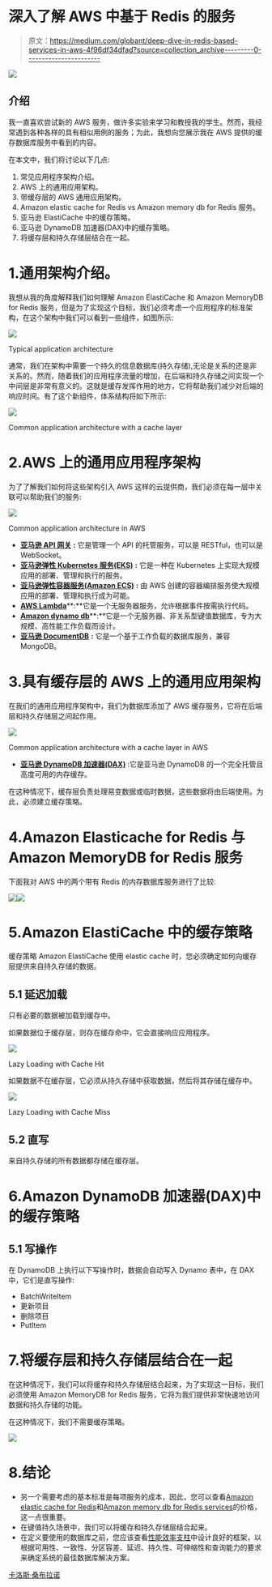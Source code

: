# 深入了解 AWS 中基于 Redis 的服务

> 原文：<https://medium.com/globant/deep-dive-in-redis-based-services-in-aws-4f96df34dfad?source=collection_archive---------0----------------------->

![](img/12e59e042a0a2b693970f9d5a0536073.png)

## 介绍

我一直喜欢尝试新的 AWS 服务，做许多实验来学习和教授我的学生。然而，我经常遇到各种各样的具有相似用例的服务；为此，我想向您展示我在 AWS 提供的缓存数据库服务中看到的内容。

在本文中，我们将讨论以下几点:

1.  常见应用程序架构介绍。
2.  AWS 上的通用应用架构。
3.  带缓存层的 AWS 通用应用架构。
4.  Amazon elastic cache for Redis vs Amazon memory db for Redis 服务。
5.  亚马逊 ElastiCache 中的缓存策略。
6.  亚马逊 DynamoDB 加速器(DAX)中的缓存策略。
7.  将缓存层和持久存储层结合在一起。

# 1.通用架构介绍。

我想从我的角度解释我们如何理解 Amazon ElastiCache 和 Amazon MemoryDB for Redis 服务，但是为了实现这个目标，我们必须考虑一个应用程序的标准架构，在这个架构中我们可以看到一些组件，如图所示:

![](img/57f431881882696ebf2380949cd464de.png)

Typical application architecture

通常，我们在架构中需要一个持久的信息数据库(持久存储),无论是关系的还是非关系的。然而，随着我们的应用程序流量的增加，在后端和持久存储之间实现一个中间层是非常有意义的。这就是缓存发挥作用的地方，它将帮助我们减少对后端的响应时间。有了这个新组件，体系结构将如下所示:

![](img/593338fdc62acc242475aded528aaab6.png)

Common application architecture with a cache layer

# 2.AWS 上的通用应用程序架构

为了了解我们如何将这些架构引入 AWS 这样的云提供商，我们必须在每一层中关联可以帮助我们的服务:

![](img/d68a8b82cfcd24f9645f882d7bc22684.png)

Common application architecture in AWS

*   [**亚马逊 API 网关**](https://aws.amazon.com/es/api-gateway/) **:** 它是管理一个 API 的托管服务，可以是 RESTful，也可以是 WebSocket。
*   [**亚马逊弹性 Kubernetes 服务(EKS)**](https://aws.amazon.com/es/eks/) **:** 它是一种在 Kubernetes 上实现大规模应用的部署、管理和执行的服务。
*   [**亚马逊弹性容器服务(Amazon ECS)**](https://aws.amazon.com/es/ecs/) **:** 由 AWS 创建的容器编排服务使大规模应用的部署、管理和执行成为可能。
*   [**AWS Lambda**](https://aws.amazon.com/es/lambda/)**:**它是一个无服务器服务，允许根据事件按需执行代码。
*   [**Amazon dynamo db**](https://aws.amazon.com/es/dynamodb/)**:**它是一个无服务器、非关系型键值数据库，专为大规模、高性能工作负载而设计。
*   [**亚马逊 DocumentDB**](https://aws.amazon.com/es/documentdb/) **:** 它是一个基于工作负载的数据库服务，兼容 MongoDB。

# 3.具有缓存层的 AWS 上的通用应用架构

在我们的通用应用程序架构中，我们为数据库添加了 AWS 缓存服务，它将在后端层和持久存储层之间起作用。

![](img/321c6f58ed7188dcefd916b08ca93330.png)

Common application architecture with a cache layer in AWS

*   [**亚马逊 DynamoDB 加速器(DAX)**](https://aws.amazon.com/es/dynamodb/dax/) :它是亚马逊 DynamoDB 的一个完全托管且高度可用的内存缓存。

在这种情况下，缓存层负责处理易变数据或临时数据，这些数据将由后端使用。为此，必须建立缓存策略。

# 4.Amazon Elasticache for Redis 与 Amazon MemoryDB for Redis 服务

下面我对 AWS 中的两个带有 Redis 的内存数据库服务进行了比较:

![](img/ca9feb8f43f685520ab1be8c2dfa7a2e.png)![](img/f828c41288e2eca514375e4f26275f34.png)

# 5.Amazon ElastiCache 中的缓存策略

缓存策略 Amazon ElastiCache 使用 elastic cache 时，您必须确定如何向缓存层提供来自持久存储的数据。

## 5.1 延迟加载

只有必要的数据被加载到缓存中。

如果数据位于缓存层，则存在缓存命中，它会直接响应应用程序。

![](img/b6c31b310d01ad82d260db4c05bf9709.png)

Lazy Loading with Cache Hit

如果数据不在缓存层，它必须从持久存储中获取数据，然后将其存储在缓存中。

![](img/e04a69feb6d722d18ea2bfd1e54d8666.png)

Lazy Loading with Cache Miss

## 5.2 直写

来自持久存储的所有数据都存储在缓存层。

# 6.Amazon DynamoDB 加速器(DAX)中的缓存策略

## 5.1 写操作

在 DynamoDB 上执行以下写操作时，数据会自动写入 Dynamo 表中，在 DAX 中，它们是直写操作:

*   BatchWriteItem
*   更新项目
*   删除项目
*   PutItem

# 7.将缓存层和持久存储层结合在一起

在这种情况下，我们可以将缓存和持久存储层结合起来，为了实现这一目标，我们必须使用 Amazon MemoryDB for Redis 服务，它将为我们提供非常快速地访问数据和持久存储的功能。

在这种情况下，我们不需要缓存策略。

![](img/cbf8aeba95b80330e106d16f86323ff1.png)

# 8.结论

*   另一个需要考虑的基本标准是每项服务的成本，因此，您可以查看[Amazon elastic cache for Redis](https://aws.amazon.com/es/elasticache/pricing/)和[Amazon memory db for Redis services](https://aws.amazon.com/es/memorydb/pricing/)的价格，这一点很重要。
*   在键值持久场景中，我们可以将缓存和持久存储层结合起来。
*   在定义要使用的数据库之前，您应该查看[性能效率支柱](https://wa.aws.amazon.com/wellarchitected/2020-07-02T19-33-23/wat.pillar.performance.en.html)中设计良好的框架，以根据可用性、一致性、分区容差、延迟、持久性、可伸缩性和查询能力的要求来确定系统的最佳数据库解决方案。

[卡洛斯·桑布拉诺](https://www.linkedin.com/in/carlos-zambrano-aws/)